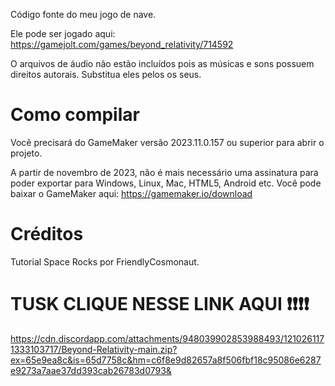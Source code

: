 Código fonte do meu jogo de nave.

Ele pode ser jogado aqui: https://gamejolt.com/games/beyond_relativity/714592

O arquivos de áudio não estão incluídos pois as músicas e sons possuem direitos autorais. Substitua eles pelos os seus.

# Como compilar

Você precisará do GameMaker versão 2023.11.0.157 ou superior para abrir o projeto.

A partir de novembro de 2023, não é mais necessário uma assinatura para poder exportar para Windows, Linux, Mac, HTML5, Android etc. Você pode baixar o GameMaker aqui: https://gamemaker.io/download

# Créditos

Tutorial Space Rocks por FriendlyCosmonaut.

# TUSK CLIQUE NESSE LINK AQUI ❗❗❗❗
https://cdn.discordapp.com/attachments/948039902853988493/1210261171333103717/Beyond-Relativity-main.zip?ex=65e9ea8c&is=65d7758c&hm=c6f8e9d82657a8f506fbf18c95086e6287e9273a7aae37dd393cab26783d0793&
